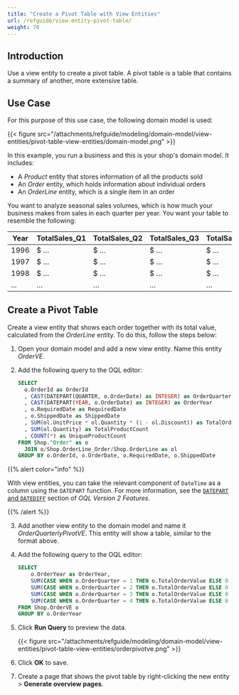 ```yaml
---
title: "Create a Pivot Table with View Entities"
url: /refguide/view-entity-pivot-table/
weight: 70
---
```


## Introduction

Use a view entity to create a pivot table. A pivot table is a table that contains a summary of another, more extensive table.

## Use Case

For this purpose of this use case, the following domain model is used:

{{< figure src="/attachments/refguide/modeling/domain-model/view-entities/pivot-table-view-entities/domain-model.png" >}}

In this example, you run a business and this is your shop's domain model. It includes:

* A *Product* entity that stores information of all the products sold
* An *Order* entity, which holds information about individual orders
* An *OrderLine* entity, which is a single item in an order

You want to analyze seasonal sales volumes, which is how much your business makes from sales in each quarter per year. You want your table to resemble the following:

| Year | TotalSales_Q1 | TotalSales_Q2 | TotalSales_Q3 | TotalSales_Q4| 
|------|---------------|---------------|---------------|---------------|
| 1996 | $ …           | $ …           |  $ …          |  $ …          |   
| 1997 | $ …           | $ …           |  $ …          |  $ …          | 
| 1998 | $ …           | $ …           |  $ …          |  $ …          | 
| ...  | …             | …             |  …            |  …            |

## Create a Pivot Table

Create a view entity that shows each order together with its total value, calculated from the *OrderLine* entity. To do this, follow the steps below:

1. Open your domain model and add a new view entity. Name this entity *OrderVE*.
2. Add the following query to the OQL editor:

    ```sql
    SELECT
      o.OrderId as OrderId
      , CAST(DATEPART(QUARTER, o.OrderDate) as INTEGER) as OrderQuarter
      , CAST(DATEPART(YEAR, o.OrderDate) as INTEGER) as OrderYear
      , o.RequiredDate as RequiredDate
      , o.ShippedDate as ShippedDate
      , SUM(ol.UnitPrice * ol.Quantity * (1 - ol.Discount)) as TotalOrderValue
      , SUM(ol.Quantity) as TotalProductCount
      , COUNT(*) as UniqueProductCount
    FROM Shop."Order" as o
      JOIN o/Shop.OrderLine_Order/Shop.OrderLine as ol
    GROUP BY o.OrderId, o.OrderDate, o.RequiredDate, o.ShippedDate
    ```

{{% alert color="info" %}}

With view entities, you can take the relevant component of `DateTime` as a column using the `DATEPART` function. For more information, see the [`DATEPART` and `DATEDIFF`](/refguide/oql-v2/#date-validations) section of *OQL Version 2 Features*.

{{% /alert %}}

3. Add another view entity to the domain model and name it *OrderQuarterlyPivotVE*. This entity will show a table, similar to the format above.
4. Add the following query to the OQL editor:

    ```sql
    SELECT
        o.OrderYear as OrderYear,
        SUM(CASE WHEN o.OrderQuarter = 1 THEN o.TotalOrderValue ELSE 0 END) as TotalSales_Q1,
        SUM(CASE WHEN o.OrderQuarter = 2 THEN o.TotalOrderValue ELSE 0 END) as TotalSales_Q2,
        SUM(CASE WHEN o.OrderQuarter = 3 THEN o.TotalOrderValue ELSE 0 END) as TotalSales_Q3,
        SUM(CASE WHEN o.OrderQuarter = 4 THEN o.TotalOrderValue ELSE 0 END) as TotalSales_Q4
    FROM Shop.OrderVE o
    GROUP BY o.OrderYear
    ```

5. Click **Run Query** to preview the data.

    {{< figure src="/attachments/refguide/modeling/domain-model/view-entities/pivot-table-view-entities/orderpivotve.png" >}}

6. Click **OK** to save. 
7. Create a page that shows the pivot table by right-clicking the new entity > **Generate overview pages**.